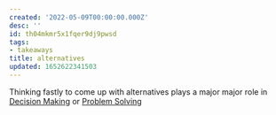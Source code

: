 ```yaml
---
created: '2022-05-09T00:00:00.000Z'
desc: ''
id: th04mkmr5x1fqer9dj9pwsd
tags:
- takeaways
title: alternatives
updated: 1652622341503
---
```

   
Thinking fastly to come up with alternatives plays a major major role in [Decision Making](../topics/decision%20making.md) or [Problem Solving](/not_created.md)